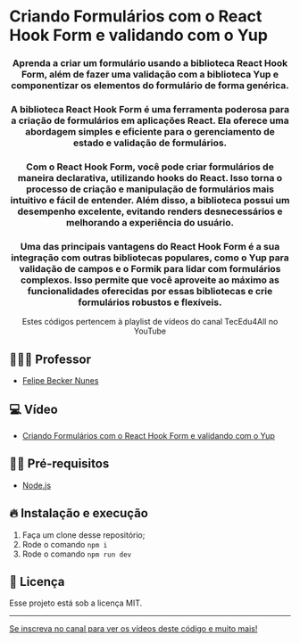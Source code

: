 # Criando Formulários com o React Hook Form e validando com o Yup

<h3 align="center">
  Aprenda a criar um formulário usando a biblioteca React Hook Form, além de fazer uma validação com a biblioteca Yup e componentizar os elementos do formulário de forma genérica.
  </h3>
  
<h3 align="center">
A biblioteca React Hook Form é uma ferramenta poderosa para a criação de formulários em aplicações React. Ela oferece uma abordagem simples e eficiente para o gerenciamento de estado e validação de formulários.
  </h3>
  
<h3 align="center">
Com o React Hook Form, você pode criar formulários de maneira declarativa, utilizando hooks do React. Isso torna o processo de criação e manipulação de formulários mais intuitivo e fácil de entender. Além disso, a biblioteca possui um desempenho excelente, evitando renders desnecessários e melhorando a experiência do usuário.
</h3>

<h3 align="center">
Uma das principais vantagens do React Hook Form é a sua integração com outras bibliotecas populares, como o Yup para validação de campos e o Formik para lidar com formulários complexos. Isso permite que você aproveite ao máximo as funcionalidades oferecidas por essas bibliotecas e crie formulários robustos e flexíveis.
</h3>

<p align="center">Estes códigos pertencem à playlist de vídeos do canal TecEdu4All no YouTube</p> 


## 👨🏼‍💻 Professor

- [Felipe Becker Nunes](https://www.linkedin.com/in/felipe-becker-nunes-b561a576/)

## 💻 Vídeo

- [Criando Formulários com o React Hook Form e validando com o Yup](https://www.youtube.com/watch?v=UCO4DyxnMwA)

## ✋🏻 Pré-requisitos

- [Node.js](https://nodejs.org/en/)

## 🔥 Instalação e execução

1. Faça um clone desse repositório;
2. Rode o comando `npm i`
4. Rode o comando `npm run dev`

## 📝 Licença

Esse projeto está sob a licença MIT. 

---

[Se inscreva no canal para ver os vídeos deste código e muito mais!](https://www.youtube.com/channel/UClIDejJoLMKCfXKEyi5ZTWQ)
